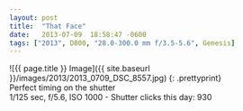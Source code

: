 ```yaml
---
layout: post
title:  "That Face"
date:   2013-07-09  18:58:47 -0600
tags: ["2013", D800, "28.0-300.0 mm f/3.5-5.6", Genesis]
---
```

![{{ page.title }} Image]({{ site.baseurl }}/images/2013/2013_0709_DSC_8557.jpg)
{: .prettyprint}  
Perfect timing on the shutter  
1/125 sec, f/5.6, ISO 1000 - Shutter clicks this day: 930